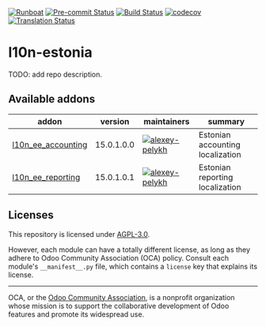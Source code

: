 
[![Runboat](https://img.shields.io/badge/runboat-Try%20me-875A7B.png)](https://runboat.odoo-community.org/builds?repo=OCA/l10n-estonia&target_branch=15.0)
[![Pre-commit Status](https://github.com/OCA/l10n-estonia/actions/workflows/pre-commit.yml/badge.svg?branch=15.0)](https://github.com/OCA/l10n-estonia/actions/workflows/pre-commit.yml?query=branch%3A15.0)
[![Build Status](https://github.com/OCA/l10n-estonia/actions/workflows/test.yml/badge.svg?branch=15.0)](https://github.com/OCA/l10n-estonia/actions/workflows/test.yml?query=branch%3A15.0)
[![codecov](https://codecov.io/gh/OCA/l10n-estonia/branch/15.0/graph/badge.svg)](https://codecov.io/gh/OCA/l10n-estonia)
[![Translation Status](https://translation.odoo-community.org/widgets/l10n-estonia-15-0/-/svg-badge.svg)](https://translation.odoo-community.org/engage/l10n-estonia-15-0/?utm_source=widget)

<!-- /!\ do not modify above this line -->

# l10n-estonia

TODO: add repo description.

<!-- /!\ do not modify below this line -->

<!-- prettier-ignore-start -->

[//]: # (addons)

Available addons
----------------
addon | version | maintainers | summary
--- | --- | --- | ---
[l10n_ee_accounting](l10n_ee_accounting/) | 15.0.1.0.0 | [![alexey-pelykh](https://github.com/alexey-pelykh.png?size=30px)](https://github.com/alexey-pelykh) | Estonian accounting localization
[l10n_ee_reporting](l10n_ee_reporting/) | 15.0.1.0.1 | [![alexey-pelykh](https://github.com/alexey-pelykh.png?size=30px)](https://github.com/alexey-pelykh) | Estonian reporting localization

[//]: # (end addons)

<!-- prettier-ignore-end -->

## Licenses

This repository is licensed under [AGPL-3.0](LICENSE).

However, each module can have a totally different license, as long as they adhere to Odoo Community Association (OCA)
policy. Consult each module's `__manifest__.py` file, which contains a `license` key
that explains its license.

----
OCA, or the [Odoo Community Association](http://odoo-community.org/), is a nonprofit
organization whose mission is to support the collaborative development of Odoo features
and promote its widespread use.
